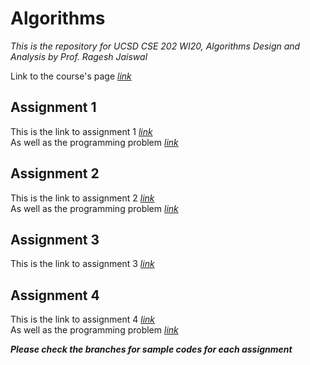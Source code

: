 # Algorithms
*This is the repository for UCSD CSE 202 WI20, Algorithms Design and Analysis by Prof. Ragesh Jaiswal*

Link to the course's page *[link](https://cseweb.ucsd.edu/~rajaiswal/Winter2020/cse202/index.html)*

## Assignment 1
This is the link to assignment 1 *[link](https://cseweb.ucsd.edu/~rajaiswal/Winter2020/cse202/Homework/hw-01.pdf)*  
As well as the programming problem *[link](https://cseweb.ucsd.edu/~rajaiswal/Winter2020/cse202/Homework/prog-01.pdf)*  

## Assignment 2
This is the link to assignment 2 *[link](https://cseweb.ucsd.edu/~rajaiswal/Winter2020/cse202/Homework/hw-02.pdf)*  
As well as the programming problem *[link](https://cseweb.ucsd.edu/~rajaiswal/Winter2020/cse202/Homework/prog-02.pdf)*  
 
 ## Assignment 3
This is the link to assignment 3 *[link](https://cseweb.ucsd.edu/~rajaiswal/Winter2020/cse202/Homework/hw-03.pdf)*  

## Assignment 4
This is the link to assignment 4 *[link](https://cseweb.ucsd.edu/~rajaiswal/Winter2020/cse202/Homework/hw-04.pdf)*  
As well as the programming problem *[link](https://cseweb.ucsd.edu/~rajaiswal/Winter2020/cse202/Homework/prog-04.pdf)*  
  
  
  
  
***Please check the branches for sample codes for each assignment***
